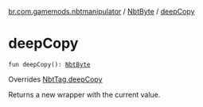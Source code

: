 [br.com.gamemods.nbtmanipulator](../index.md) / [NbtByte](index.md) / [deepCopy](./deep-copy.md)

# deepCopy

`fun deepCopy(): `[`NbtByte`](index.md)

Overrides [NbtTag.deepCopy](../-nbt-tag/deep-copy.md)

Returns a new wrapper with the current value.


